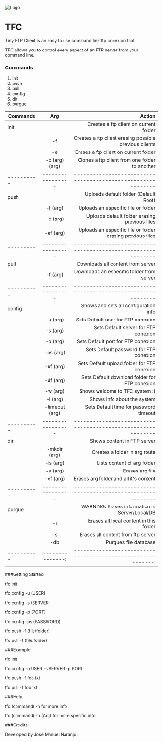 ![Logo](http://i63.tinypic.com/16aa1km.png) 
# TFC

Tiny FTP Client is an easy to use command line ftp conexion tool.

TFC allows you to control every aspect of an FTP server from your command line.


### Commands

1. init
2. push
3. pull
4. config
5. dir
6. purgue 

| Commands | Arg             | Action                                                     |
|----------|:---------------:|-----------------------------------------------------------:|
| init     |                 | Creates a ftp client on current folder                     |
|          | -f              | Creates a ftp client erasing possible previous clients     |
|          | -e              | Erases a ftp client on current folder                      |
|          | -c (arg) (arg)  | Clones a ftp client from one folder to another             |
|----------|-----------------|------------------------------------------------------------|
| push     |                 | Uploads default folder (Default Root)                      |
|          | -f  (arg)       | Uploads an especific file or folder                        |
|          | -e  (arg)       | Uploads default folder erasing previous files              |
|          | -ef (arg)       | Uploads an especific file or folder erasing previous files |
|----------|-----------------|------------------------------------------------------------|
| pull     |                 | Downloads all content from server                          |
|          | -f (arg)        | Downloads an especific folder from server                  |
|----------|-----------------|------------------------------------------------------------|
| config   |                 | Shows and sets all configuration info                      |
|          | -u (arg)        | Sets Default user for FTP conexion                         |
|          | -s (arg)        | Sets Default server for FTP conexion                       |
|          | -p (arg)        | Sets Default port for FTP conexion                         |
|          | -ps (arg)       | Sets Default password for FTP conexion                     |
|          | -uf (arg)       | Sets Default upload folder for FTP conexion                |
|          | -df (arg)       | Sets Default download folder for FTP conexion              |
|          | -w (arg)        | Shows welcome to TFC system :)                             |
|          | -i (arg)        | Shows info about the system                                |
|          | -timeout (arg)  | Sets Default time for password timeout                     |
|----------|-----------------|------------------------------------------------------------|
| dir      |                 | Shows content in FTP server                                |
|          | -mkdir (arg)    | Creates a folder in arg route                              |
|          | -ls (arg)       | Lists content of arg folder                                |
|          | -e (arg)        | Erases arg file                                            |
|          | -ef (arg)       | Erases arg folder and all it's content                     |
|----------|-----------------|------------------------------------------------------------|
| purgue   |                 | WARNING: Erases information in Server/Local/DB             |
|          | -l              | Erases all local content in this folder                    |
|          | -s              | Erases all content from ftp server                         |
|          | -db             | Purgues file database                                      |
|----------|:---------------:|-----------------------------------------------------------:|

###Getting Started

tfc init

tfc config -u (USER)

tfc config -s (SERVER)

tfc config -p (PORT)

tfc config -ps (PASSWORD)

tfc push -f (file/folder)

tfc pull -f (file/folder)

###Example

tfc init 

tfc config -u USER -s SERVER -p PORT

tfc push -f foo.txt

tfc pull -f foo.txt

###Help

tfc (command) -h for more info

tfc (command) -h (Arg) for more specific info

###Credits

Developed by Jose Manuel Naranjo.
